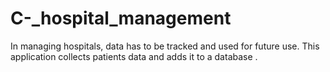 # C-_hospital_management
In managing hospitals, data has to be tracked and used for future use. This application collects patients data and adds it to a database .
